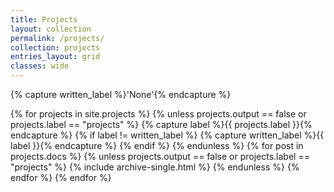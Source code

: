 ```yaml
---
title: Projects
layout: collection
permalink: /projects/
collection: projects
entries_layout: grid
classes: wide
---
```

{% capture written_label %}'None'{% endcapture %}

{% for projects in site.projects %}
  {% unless projects.output == false or projects.label == "projects" %}
    {% capture label %}{{ projects.label }}{% endcapture %}
    {% if label != written_label %}
      {% capture written_label %}{{ label }}{% endcapture %}
    {% endif %}
  {% endunless %}
  {% for post in projects.docs %}
    {% unless projects.output == false or projects.label == "projects" %}
      {% include archive-single.html %}
    {% endunless %}
  {% endfor %}
{% endfor %}
